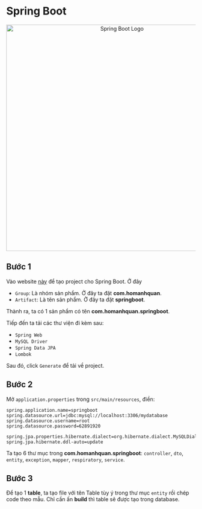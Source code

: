 ﻿# Spring Boot

 <div align="center">
  <img src="https://github.com/user-attachments/assets/0a1a95ed-aea5-493a-883b-b56a7fe82c6e" alt="Spring Boot Logo" width="600">
</div>

## Bước 1
Vào website [này](https://start.spring.io) để tạo project cho Spring Boot. Ở đây
* `Group`: Là nhóm sản phẩm. Ở đây ta đặt **com.homanhquan**.
* `Artifact`: Là tên sản phẩm. Ở đây ta đặt **springboot**.

Thành ra, ta có 1 sản phẩm có tên **com.homanhquan.springboot**.

Tiếp đến ta tải các thư viện đi kèm sau:
* `Spring Web`
* `MySQL Driver`
* `Spring Data JPA`
* `Lombok`

Sau đó, click `Generate` để tải về project.

## Bước 2
Mở `application.properties` trong `src/main/resources`, điền:
```
spring.application.name=springboot
spring.datasource.url=jdbc:mysql://localhost:3306/mydatabase
spring.datasource.username=root
spring.datasource.password=62891920

spring.jpa.properties.hibernate.dialect=org.hibernate.dialect.MySQLDialect
spring.jpa.hibernate.ddl-auto=update
```

Ta tạo 6 thư mục trong **com.homanhquan.springboot**: `controller`, `dto`, `entity`, `exception`, `mapper`, `respiratory`, `service`.

## Bước 3
Để tạo 1 **table**, ta tạo file với tên Table tùy ý trong thư mục `entity` rồi chép code theo mẫu. Chỉ cần ấn **build** thì table sẽ được tạo trong database.
